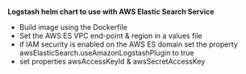 **Logstash helm chart to use with AWS Elastic Search Service**

- Build image using the Dockerfile
- Set the AWS ES VPC end-point & region in a values file
- if IAM security is enabled on the AWS ES domain set the property awsElasticSearch.useAmazonLogstashPlugin to true
- set properties awsAccessKeyId & awsSecretAccessKey


